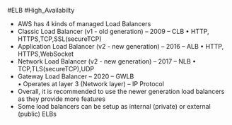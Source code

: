 #ELB #High_Availabilty 

- AWS has 4 kinds of managed Load Balancers
- Classic Load Balancer (v1 - old generation) – 2009 – CLB • HTTP, HTTPS,TCP,SSL(secureTCP)
- Application Load Balancer (v2 - new generation) – 2016 – ALB • HTTP, HTTPS,WebSocket
- Network Load Balancer (v2 - new generation) – 2017 – NLB • TCP,TLS(secureTCP),UDP
- Gateway Load Balancer – 2020 – GWLB  
    • Operates at layer 3 (Network layer) – IP Protocol
- Overall, it is recommended to use the newer generation load balancers as they provide more features
- Some load balancers can be setup as internal (private) or external (public) ELBs